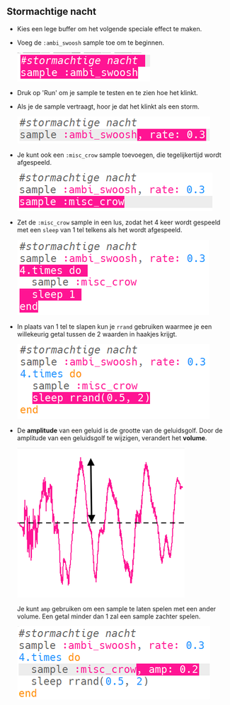 ## Stormachtige nacht



+ Kies een lege buffer om het volgende speciale effect te maken.

+ Voeg de `:ambi_swoosh` sample toe om te beginnen.

    ![screenshot](images/effects-storm-sample.png)

+ Druk op 'Run' om je sample te testen en te zien hoe het klinkt.

+ Als je de sample vertraagt, hoor je dat het klinkt als een storm.

    ![screenshot](images/effects-storm-rate.png)

+ Je kunt ook een `:misc_crow` sample toevoegen, die tegelijkertijd wordt afgespeeld.

    ![screenshot](images/effects-storm-crow.png)

+ Zet de `:misc_crow` sample in een lus, zodat het 4 keer wordt gespeeld met een `sleep` van 1 tel telkens als het wordt afgespeeld.

    ![screenshot](images/effects-storm-crow-repeat.png)

+ In plaats van 1 tel te slapen kun je `rrand` gebruiken waarmee je een willekeurig getal tussen de 2 waarden in haakjes krijgt.

    ![screenshot](images/effects-storm-crow-rand.png)

+ De **amplitude** van een geluid is de grootte van de geluidsgolf. Door de amplitude van een geluidsgolf te wijzigen, verandert het **volume**.

    ![amplitude](images/effects-amplitude.png)

    Je kunt `amp` gebruiken om een sample te laten spelen met een ander volume. Een getal minder dan 1 zal een sample zachter spelen.

    ![screenshot](images/effects-storm-crow-amp.png)



